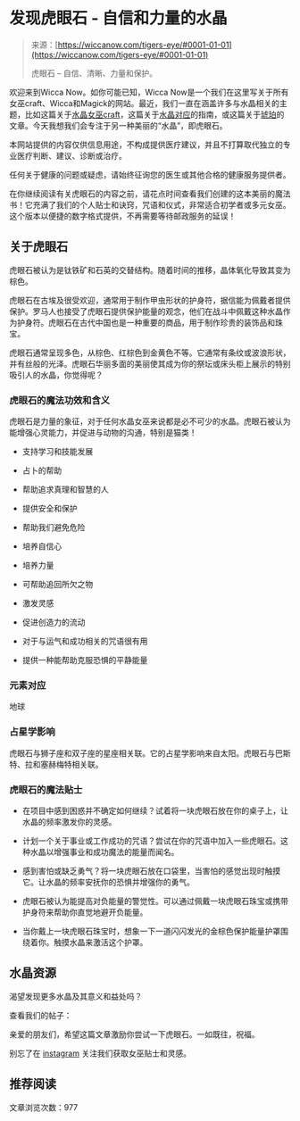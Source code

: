 <!--yml

category: 未分类

date: 2024-06-12 20:04:30

-->

# 发现虎眼石 - 自信和力量的水晶

> 来源：[https://wiccanow.com/tigers-eye/#0001-01-01](https://wiccanow.com/tigers-eye/#0001-01-01)
> 
> 虎眼石 – 自信、清晰、力量和保护。

欢迎来到Wicca Now。如你可能已知，Wicca Now是一个我们在这里写关于所有女巫craft、Wicca和Magick的网站。最近，我们一直在涵盖许多与水晶相关的主题，比如这篇关于[水晶女巫craft](https://wiccanow.com/crystal-witchcraft/)，这篇关于[水晶对应](https://wiccanow.com/crystal-correspondences/)的指南，或这篇关于[琥珀](https://wiccanow.com/amber-the-gold-of-the-north/)的文章。今天我想我们会专注于另一种美丽的“水晶”，即虎眼石。

本网站提供的内容仅供信息用途，不构成提供医疗建议，并且不打算取代独立的专业医疗判断、建议、诊断或治疗。

任何关于健康的问题或疑虑，请始终征询您的医生或其他合格的健康服务提供者。

在你继续阅读有关虎眼石的内容之前，请花点时间查看我们创建的这本美丽的魔法书！它充满了我们的个人贴士和诀窍，咒语和仪式，非常适合初学者或多元女巫。这个版本以便捷的数字格式提供，不再需要等待邮政服务的延误！

## 关于虎眼石

虎眼石被认为是钛铁矿和石英的交替结构。随着时间的推移，晶体氧化导致其变为棕色。

虎眼石在古埃及很受欢迎，通常用于制作甲虫形状的护身符，据信能为佩戴者提供保护。罗马人也接受了虎眼石提供保护能量的观念，他们在战斗中佩戴这种水晶作为护身符。虎眼石在古代中国也是一种重要的商品，用于制作珍贵的装饰品和珠宝。

虎眼石通常呈现多色，从棕色、红棕色到金黄色不等。它通常有条纹或波浪形状，并有丝般的光泽。虎眼石华丽多面的美丽使其成为你的祭坛或床头柜上展示的特别吸引人的水晶，你觉得呢？

### 虎眼石的魔法功效和含义

虎眼石是力量的象征，对于任何水晶女巫来说都是必不可少的水晶。虎眼石被认为能增强心灵能力，并促进与动物的沟通，特别是猫类！

+   支持学习和技能发展

+   占卜的帮助

+   帮助追求真理和智慧的人

+   提供安全和保护

+   帮助我们避免危险

+   培养自信心

+   培养力量

+   可帮助追回所欠之物

+   激发灵感

+   促进创造力的流动

+   对于与运气和成功相关的咒语很有用

+   提供一种能帮助克服恐惧的平静能量

### 元素对应

地球

### 占星学影响

虎眼石与狮子座和双子座的星座相关联。它的占星学影响来自太阳。虎眼石与巴斯特、拉和塞赫梅特相关联。

### 虎眼石的魔法贴士

+   在项目中感到困惑并不确定如何继续？试着将一块虎眼石放在你的桌子上，让水晶的频率激发你的灵感。

+   计划一个关于事业或工作成功的咒语？尝试在你的咒语中加入一些虎眼石。这种水晶以增强事业和成功魔法的能量而闻名。

+   感到害怕或缺乏勇气？将一块虎眼石放在口袋里，当害怕的感觉出现时触摸它。让水晶的频率安抚你的恐惧并增强你的勇气。

+   虎眼石被认为能提高对负能量的警觉性。可以通过佩戴一块虎眼石珠宝或携带护身符来帮助你直觉地避开负能量。

+   当你戴上一块虎眼石珠宝时，想象一下一道闪闪发光的金棕色保护能量护罩围绕着你。触摸水晶来激活这个护罩。

## 水晶资源

渴望发现更多水晶及其意义和益处吗？

查看我们的帖子：

亲爱的朋友们，希望这篇文章激励你尝试一下虎眼石。一如既往，祝福。

别忘了在 [instagram](https://www.instagram.com/witches.of.insta/) 关注我们获取女巫贴士和灵感。

## 推荐阅读

文章浏览次数：977
